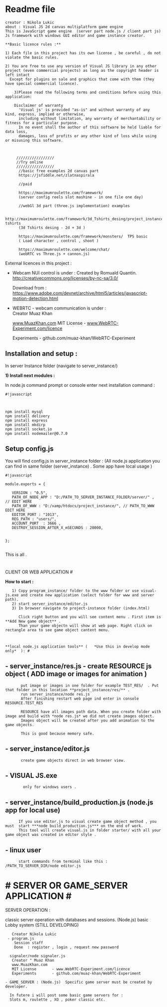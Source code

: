 #  Readme file #


    creator : Nikola Lukic
    about : Visual JS 2d canvas multiplatform game engine
    This is JavaScript game engine  (server part node.js / client part js)
    Js framework with windows GUI editor and game instance creator. 
    
	**Basic licence rules :** 
	
	1) Each file in this project has its own license , be careful , do not violate the basic rules.
	
	2) You are free to use any version of Visual JS library in any other project (even commercial projects) as long as the copyright header is left intact
	  Except for plugins on sale and graphics that come with them (they have special commercial licence).
	
        3)Please read the following terms and conditions before using this application: 

        Disclaimer of warranty
          'Visual js' is provided "as-is" and without warranty of any kind, express, implied or otherwise, 
          including without limitation, any warranty of merchantability or fitness for a particular purpose.   
          In no event shall the author of this software be held liable for data loss, 
          damages, loss of profits or any other kind of loss while using or misusing this software.	
          
         
         
         /////////////////
         //Try online 
         /////////////////
          //basic free examples 2d canvas part
          https://jsfiddle.net/zlatnaspirala 
          
          //paid 
          
          https://maximumroulette.com/framework/  
          (server config reels slot mashine - in one file one day)
         
          //webGl 3d part (three.js implementation) examples 
          
          http://maximumroulette.com/framework/3d_Tshirts_desing/project_instance/tshirts.html?tshirts
          (3d Tshirts desing - 2d + 3d )
          
          https://maximumroulette.com/framework/monsters/  TPS basic
          ( Load character , control , shoot )
          
          https://maximumroulette.com/welcome/chat/   
          (webRTC vs Three.js + cannon.js)

 

   External licences in this project : 

   - Webcam NUI control is under :
      Created by Romuald Quantin.
     http://creativecommons.org/licenses/by-nc-sa/3.0/

     Download from : 
     https://www.adobe.com/devnet/archive/html5/articles/javascript-motion-detection.html
    
   - WEBRTC - webcam communication is under :        
       Creator Muaz Khan         

       www.MuazKhan.com
       MIT License       - www.WebRTC-Experiment.com/licence

       Experiments       - github.com/muaz-khan/WebRTC-Experiment

## Installation and setup  : ##


  In server Instance folder (navigate to server_instance/)

**1) Install next modules :** 

In node.js command prompt or console enter next installation command : 

```
#!javascript



npm install mysql
npm install delivery
npm install express
npm install mkdirp
npm install socket.io
npm install nodemailer@0.7.0

```

## Setup config.js ##

You will find config.js in server_instance folder : (All node.js application you can find in same folder (server_instance) . Some app have local usage )

```
#!javascript

module.exports = {

   VERSION : "0.5",
   PATH_OF_NODE_APP : "D:/PATH_TO_SERVER_INSTANCE_FOLDER/server/" ,  // EDIT HERE
   PATH_OF_WWW : "D:/xamp/htdocs/project_instance/", // PATH_TO_WWW  EDIT HERE
   EDITOR_PORT : "1013",
   REG_PATH : "users/",
   ACCOUNT_PORT  : 3666 , 
   DESTROY_SESSION_AFTER_X_mSECUNDS : 20000,
   
 
};


```

This is all .


# 
CLIENT OR WEB APPLICATION # 

**How to start :** 

       1) Copy program_instance/ folder to the www folder or use visual-js.exe and create new application (select folder for www and server path).
       2) start server_instance/editor.js
       3) In browser navigate to project-instance folder (index.html)
      
          Click right button and you will see content menu . First item is **Add New game object** .
          Than your game objectn will show at web page. Right click on rectangle area to see game object cantent menu.
         
	
# 
	**local node.js application tools** (	*Use this in develop mode only*  ): # 
	
## 	- server_instance/res.js  - create RESOURCE  js object (  ADD image or images for animation ) ##
     
           put image or images in one folder for example TEST_RES/  . Put that folder in this location **project_instance/res/** .
           run server_instance/node res.js 
           After finishing restart web page ind enter in console RESOURCE.TEST_RES
           
           RESOURCE have all images path data. When you create folder with image and build with *node res.js* we did not create images object.
           Images object will be created after you add animation to the game objects. 

           This is good because memory safe.


## 	- server_instance/editor.js ##

           create game objects direct in web browser view.



## 	- VISUAL JS.exe ##

            only for windows users .

##         - server_instance/build_production.js (node.js app for local use) ##

          If you use editor.js to visual create game object method , you must  start ***node build_production.js*** on the end of work.
          This tool will create visual.js in folder starter/ with all your game object was created in editor style .


## 	- linux user ## 
          start commands from terminal like this : /PATH_TO_SERVER_DIR/node editor.js
		

		

# # 	SERVER OR GAME_SERVER APPLICATION # # 

	
	
	
SERVER OPERATION  :

classic server operation with databases and sessions. (Node.js)  basic Lobby system (STILL DEVELOPING)
    
       Creator Nikola Lukic
	 - program.js  
        Session staff 
        Done  : register , login , request new password 
      
      signaler/node signaler.js
       Creator " Muaz Khan         
       www.MuazKhan.com
       MIT License       - www.WebRTC-Experiment.com/licence
       Experiments       - github.com/muaz-khan/WebRTC-Experiment
	 
	- GAME_SERVER : (Node.js)  Specific game server must be created by developer.
    
      In futere i will post some basic game servers for : 
      Slots m, roulette , XO , poker classic etc.
